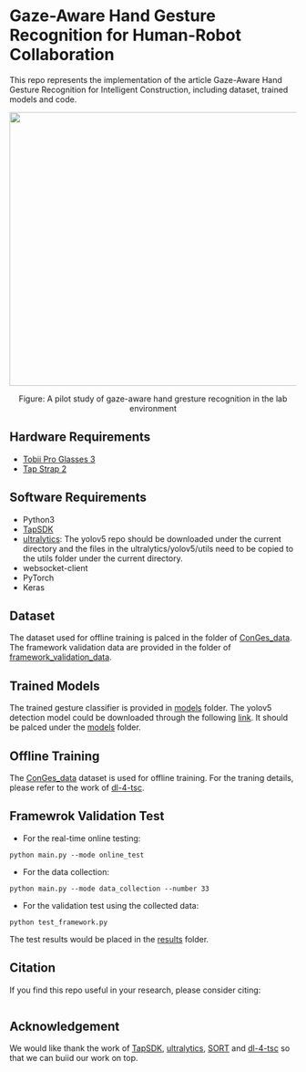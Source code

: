 # Gaze-Aware Hand Gesture Recognition for Human-Robot Collaboration
This repo represents the implementation of the article Gaze-Aware Hand Gesture Recognition for Intelligent Construction, including dataset, trained models and code.
<p align="center">
  <img width="854" height="480" src="https://github.com/wxjames/Gaze-Aware-GesRec/blob/main/figures/gaze_aware_gesture_recognition.gif">
</p>

<p align="center">
Figure: A pilot study of gaze-aware hand gresture recognition in the lab environment
</p>

## Hardware Requirements
* [Tobii Pro Glasses 3](https://www.tobii.com/products/eye-trackers/wearables/tobii-pro-glasses-3?gclid=CjwKCAiAl9efBhAkEiwA4TorigYLbk-YPA4WiMAH0K29TGAreGRQvjAaUKKdAXq5VttXLjyO4FqraRoCxHEQAvD_BwE)
* [Tap Strap 2](https://www.tapwithus.com/product/tap-strap-2/)

## Software Requirements
* Python3
* [TapSDK](https://github.com/TapWithUs/tap-python-sdk)
* [ultralytics](https://github.com/ultralytics/yolov5): The yolov5 repo should be downloaded under the current directory and the files in the ultralytics/yolov5/utils need to be copied to the utils folder under the current directory.
* websocket-client
* PyTorch
* Keras

## Dataset
The dataset used for offline training is palced in the folder of [ConGes_data](https://github.com/wxjames/Gaze-Aware-GesRec/tree/main/ConGes_data). The framework validation data are provided in the folder of [framework_validation_data](https://github.com/wxjames/Gaze-Aware-GesRec/tree/main/framework_validation_data).

## Trained Models
The trained gesture classifier is provided in [models](https://github.com/wxjames/Gaze-Aware-GesRec/tree/main/models) folder. The yolov5 detection model could be downloaded through the following [link](https://drive.google.com/file/d/12uXY_d24uAGX2LTa0Iz0jbDDoYNRveN9/view?usp=share_link). It should be palced under the [models](https://github.com/wxjames/Gaze-Aware-GesRec/tree/main/models) folder.

## Offline Training
The [ConGes_data](https://github.com/wxjames/Gaze-Aware-GesRec/tree/main/ConGes_data) dataset is used for offline training. For the traning details, please refer to the work of [dl-4-tsc](https://github.com/hfawaz/dl-4-tsc).

## Framewrok Validation Test
* For the real-time online testing:
```
python main.py --mode online_test
```

* For the data collection:
```
python main.py --mode data_collection --number 33
```

* For the validation test using the collected data:
```
python test_framework.py
```
The test results would be placed in the [results](https://github.com/wxjames/Gaze-Aware-GesRec/tree/main/results) folder.

## Citation
If you find this repo useful in your research, please consider citing:
```

```

## Acknowledgement
We would like thank the work of [TapSDK](https://github.com/TapWithUs/tap-python-sdk), [ultralytics](https://github.com/ultralytics/yolov5), [SORT](https://github.com/abewley/sort) and [dl-4-tsc](https://github.com/hfawaz/dl-4-tsc) so that we can buiid our work on top.
